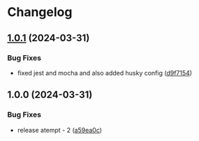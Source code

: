 # Changelog

## [1.0.1](https://github.com/templ-project/create/compare/create-node-v1.0.0...create-node-v1.0.1) (2024-03-31)


### Bug Fixes

* fixed jest and mocha and also added husky config ([d9f7154](https://github.com/templ-project/create/commit/d9f7154d7b1bc8f92a090b939b8aa4acd97536cb))

## 1.0.0 (2024-03-31)


### Bug Fixes

* release atempt - 2 ([a59ea0c](https://github.com/templ-project/create/commit/a59ea0c6b9c11a2d109f454f9209a4fd3c03fbe1))
